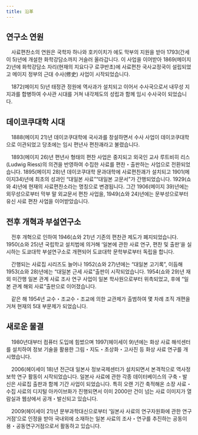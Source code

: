 ```yaml
---
title: 沿革
---
```


<h2 class="h03">연구소 연원</h2>

　사료편찬소의 연원은 국학자 하나와 호키이치가 에도 막부의 지원을 받아 1793(간세이 5)년에 개설한 화학강담소까지 거슬러 올라갑니다. 이 사업을 이어받아 1869(메이지 2)년에 화학강담소 자리(현재의 지요다구 로쿠반초)에 사료편찬 국사교정국이 설립되었고 메이지 정부의 근대 수사(修史) 사업이 시작되었습니다.

　1872(메이지 5)년 태정관 정원에 역사과가 설치되고 이어서 수사국으로서 내무성 지지과를 합병하여 수사관 시대를 거쳐 내각제도의 성립과 함께 임시 수사국이 되었습니다.

<h2 class="h03">데이코쿠대학 시대</h2>

　1888(메이지 21)년 데이코쿠대학에 국사과를 창설하면서 수사 사업이 데이코쿠대학으로 이관되었고 당초에는 임시 편년사 편찬괘라고 불렸습니다.

　1893(메이지 26)년 편년사 형태의 편찬 사업은 중지되고 외국인 교사 루트비히 리스(Ludwig Riess)의 의견을 반영하여 수집한 사료를 편찬・출판하는 사업으로 전환되었습니다. 1895(메이지 28)년 데이코쿠대학 문과대학에 사료편찬괘가 설치되고 1901(메이지34)년에 최초의 성과인 “대일본 사료”“대일본 고문서”가 간행되었습니다. 1929(쇼와 4)년에 현재의 사료편찬소라는 명칭으로 변경됩니다. 그간 1906(메이지 39)년에는 외무성으로부터 막부 말 외교문서 편찬 사업을, 1949(쇼와 24)년에는 문부성으로부터 유신 사료 편찬 사업을 이어받았습니다.

<h2 class="h03">전후 개혁과 부설연구소</h2>

　전후 개혁으로 인하여 1946(쇼와 21)년 기존의 편찬관 제도가 폐지되었습니다. 1950(쇼와 25)년 국립학교 설치법에 의거해 ‘일본에 관한 사료 연구, 편찬 및 출판’을 실시하는 도쿄대학 부설연구소로 개편되어 도쿄대학 문학부로부터 독립을 합니다.

　간행되는 사료집 시리즈도 늘어나 1952(쇼와 27)년에는 “대일본 고기록”, 이듬해 1953(쇼와 28)년에는 “대일본 근세 사료”출판이 시작되었습니다. 1954(쇼와 29)년 재외 미간행 일본 관계 사료 조사 연구 사업이 일본 학사원으로부터 위촉되었고, 후에 “일본 관계 해외 사료”출판으로 이어졌습니다.

　같은 해 1954년 교수・조교수・조교에 의한 교관제가 출범하여 몇 차례 조직 개편을 거쳐 현재의 5대 부문제가 되었습니다.

<h2 class="h03">새로운 물결</h2>

　1980년대부터 컴퓨터 도입에 힘썼으며 1997(헤이세이 9)년에는 화상 사료 해석센터를 설치하여 정보 기술을 활용한 그림・지도・초상화・고사진 등 화상 사료 연구를 개시했습니다.

　2006(헤이세이 18)년 전근대 일본사 정보국제센터가 설치되면서 본격적으로 역사정보학 연구 활동이 시작되었습니다. 일본사 사료에 관한 각종 데이터베이스의 구축・발신은 사료집 출판과 함께 기간 사업이 되었습니다. 특히 오랜 기간 축적해온 소장 사료・수집 사료의 디지털 아카이브화가 진행되면서 이미 2000만 건이 넘는 사료 이미지가 열람실과 웹상에서 공개・발신되고 있습니다.

　2009(헤이세이 21)년 문부과학대신으로부터 ‘일본사 사료의 연구자원화에 관한 연구거점’으로 인정을 받아 국내외에 소재하는 일본 사료의 조사・연구를 추진하는 공동이용・공동연구거점으로서 활동하고 있습니다.


